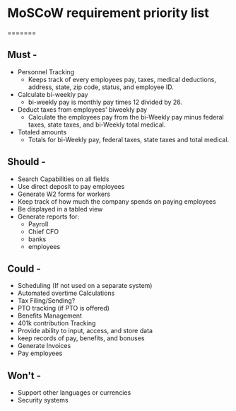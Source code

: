 # MoSCoW requirement priority list
=======
## Must -
* Personnel Tracking
  * Keeps track of every employees pay, taxes, medical deductions, address, state, zip code, status, and employee ID.
* Calculate bi-weekly pay
  * bi-weekly pay is monthly pay times 12 divided by 26.
* Deduct taxes from employees' biweekly pay
  * Calculate the employees pay from the bi-Weekly pay minus federal taxes, state taxes, and bi-Weekly total medical.
* Totaled amounts
  * Totals for bi-Weekly pay, federal taxes, state taxes and total medical.

## Should -
* Search Capabilities on all fields
* Use direct deposit to pay employees
* Generate W2 forms for workers
* Keep track of how much the company spends on paying employees
* Be displayed in a tabled view
* Generate reports for:
  * Payroll
  * Chief CFO
  * banks
  * employees

## Could -
* Scheduling (If not used on a separate system)
* Automated overtime Calculations
* Tax Filing/Sending?
* PTO tracking (if PTO is offered)
* Benefits Management
* 401k contribution Tracking
* Provide ability to input, access, and store data
* keep records of pay, benefits, and bonuses
* Generate Invoices
* Pay employees

## Won't -
* Support other languages or currencies
* Security systems
